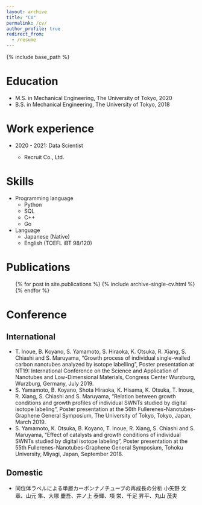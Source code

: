 ```yaml
---
layout: archive
title: "CV"
permalink: /cv/
author_profile: true
redirect_from:
  - /resume
---
```


{% include base_path %}

# Education

- M.S. in Mechanical Engineering, The University of Tokyo, 2020
- B.S. in Mechanical Engineering, The University of Tokyo, 2018

# Work experience

- 2020 - 2021: Data Scientist

  - Recruit Co., Ltd.

# Skills

- Programming language
  - Python
  - SQL
  - C++
  - Go
- Language
  - Japanese (Native)
  - English (TOEFL iBT 98/120)

# Publications

  <ul>{% for post in site.publications %}
    {% include archive-single-cv.html %}
  {% endfor %}</ul>

# Conference
## International
- T. Inoue, B. Koyano, S. Yamamoto, S. Hiraoka, K. Otsuka, R. Xiang, S. Chiashi and S. Maruyama, “Growth process of individual single-walled carbon nanotubes analyzed by isotope labelling”, Poster presentation at NT19: International Conference on the Science and Application of Nanotubes and Low-Dimensional Materials, Congress Center Wurzburg, Wurzburg, Germany, July 2019. 
- S. Yamamoto, B. Koyano, Shota Hiraoka, K. Hisama, K. Otsuka, T. Inoue, R. Xiang, S. Chiashi and S. Maruyama, “Relation between growth conditions and growth profiles of individual SWNTs studied by digital isotope labeling”, Poster presentation at the 56th Fullerenes-Nanotubes-Graphene General Symposium, The University of Tokyo, Tokyo, Japan, March 2019.  
- S. Yamamoto, K. Otsuka, B. Koyano, T. Inoue, R. Xiang, S. Chiashi and S. Maruyama, “Effect of catalysts and growth conditions of individual SWNTs studied by digital isotope labeling”, Poster presentation at the 55th Fullerenes-Nanotubes-Graphene General Symposium, Tohoku University, Miyagi, Japan, September 2018.

## Domestic
- 同位体ラベルによる単層カーボンナノチューブの再成長の分析 小矢野 文章、山元 隼、大塚 慶吾、井ノ上 泰輝、項 栄、千足 昇平、丸山 茂夫
